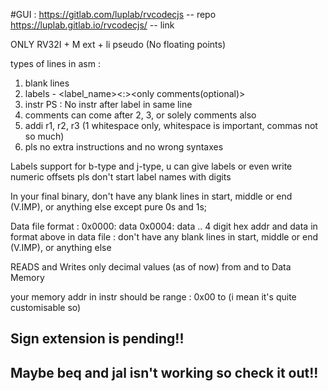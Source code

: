 
#GUI :
https://gitlab.com/luplab/rvcodecjs -- repo
https://luplab.gitlab.io/rvcodecjs/ -- link

ONLY RV32I + M ext + li pseudo
(No floating points)

types of lines in asm : 
1) blank lines
2) labels - <label_name><:><space><only comments(optional)>
3) instr
PS : No instr after label in same line
4) comments can come after 2, 3, or solely comments also
5) addi r1, r2, r3 (1 whitespace only, whitespace is important, commas not so much)
6) pls no extra instructions and no wrong syntaxes

Labels support for b-type and j-type, u can give labels or even write numeric offsets
pls don't start label names with digits


In your final binary, don't have any blank lines in start, middle or end (V.IMP), or anything else except pure 0s and 1s;

Data file format : 
0x0000: data
0x0004: data
..
4 digit hex addr and data in format above 
in data file : don't have any blank lines in start, middle or end (V.IMP), or anything else

READS and Writes only decimal values (as of now) from and to Data Memory

your memory addr in instr should be range : 0x00 to (i mean it's quite customisable so)

## Sign extension is pending!!
## Maybe beq and jal isn't working so check it out!!